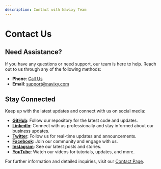 ```yaml
---
description: Contact with Navixy Team
---
```

# Contact Us

## Need Assistance?

If you have any questions or need support, our team is here to help. Reach out to us through any of the following methods:

- **Phone**: [Call Us](https://www.navixy.com/contact/)
- **Email**: [support@navixy.com](mailto:support@navixy.com)

## Stay Connected

Keep up with the latest updates and connect with us on social media:

- **[GitHub](https://github.com/SquareGPS/navixy-api)**: Follow our repository for the latest code and updates.
- **[LinkedIn](https://linkedin.com/company/navixy/)**: Connect with us professionally and stay informed about our business updates.
- **[Twitter](https://twitter.com/Navixy)**: Follow us for real-time updates and announcements.
- **[Facebook](https://facebook.com/NavixyGPS)**: Join our community and engage with us.
- **[Instagram](https://instagram.com/navixygps)**: See our latest posts and stories.
- **[YouTube](https://youtube.com/channel/UCL0u39pv4NlECAmFOZCZ-nw)**: Watch our videos for tutorials, updates, and more.

For further information and detailed inquiries, visit our [Contact Page](https://www.navixy.com/contact/).